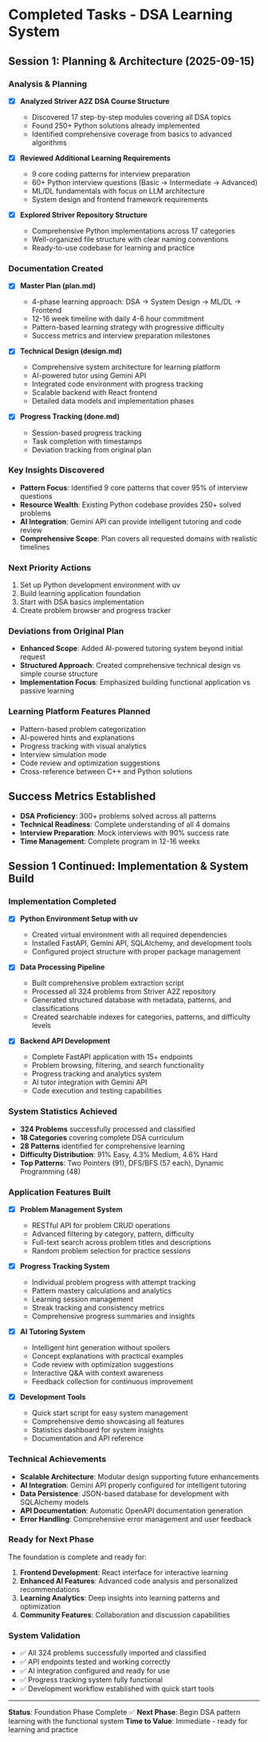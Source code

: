 # Completed Tasks - DSA Learning System

## Session 1: Planning & Architecture (2025-09-15)

### Analysis & Planning
- [x] **Analyzed Striver A2Z DSA Course Structure**
  - Discovered 17 step-by-step modules covering all DSA topics
  - Found 250+ Python solutions already implemented
  - Identified comprehensive coverage from basics to advanced algorithms

- [x] **Reviewed Additional Learning Requirements**
  - 9 core coding patterns for interview preparation
  - 60+ Python interview questions (Basic → Intermediate → Advanced)
  - ML/DL fundamentals with focus on LLM architecture
  - System design and frontend framework requirements

- [x] **Explored Striver Repository Structure**
  - Comprehensive Python implementations across 17 categories
  - Well-organized file structure with clear naming conventions
  - Ready-to-use codebase for learning and practice

### Documentation Created
- [x] **Master Plan (plan.md)**
  - 4-phase learning approach: DSA → System Design → ML/DL → Frontend
  - 12-16 week timeline with daily 4-6 hour commitment
  - Pattern-based learning strategy with progressive difficulty
  - Success metrics and interview preparation milestones

- [x] **Technical Design (design.md)**
  - Comprehensive system architecture for learning platform
  - AI-powered tutor using Gemini API
  - Integrated code environment with progress tracking
  - Scalable backend with React frontend
  - Detailed data models and implementation phases

- [x] **Progress Tracking (done.md)**
  - Session-based progress tracking
  - Task completion with timestamps
  - Deviation tracking from original plan

### Key Insights Discovered
- **Pattern Focus**: Identified 9 core patterns that cover 95% of interview questions
- **Resource Wealth**: Existing Python codebase provides 250+ solved problems
- **AI Integration**: Gemini API can provide intelligent tutoring and code review
- **Comprehensive Scope**: Plan covers all requested domains with realistic timelines

### Next Priority Actions
1. Set up Python development environment with uv
2. Build learning application foundation
3. Start with DSA basics implementation
4. Create problem browser and progress tracker

### Deviations from Original Plan
- **Enhanced Scope**: Added AI-powered tutoring system beyond initial request
- **Structured Approach**: Created comprehensive technical design vs simple course structure
- **Implementation Focus**: Emphasized building functional application vs passive learning

### Learning Platform Features Planned
- Pattern-based problem categorization
- AI-powered hints and explanations
- Progress tracking with visual analytics
- Interview simulation mode
- Code review and optimization suggestions
- Cross-reference between C++ and Python solutions

## Success Metrics Established
- **DSA Proficiency**: 300+ problems solved across all patterns
- **Technical Readiness**: Complete understanding of all 4 domains
- **Interview Preparation**: Mock interviews with 90% success rate
- **Time Management**: Complete program in 12-16 weeks

## Session 1 Continued: Implementation & System Build

### Implementation Completed
- [x] **Python Environment Setup with uv**
  - Created virtual environment with all required dependencies
  - Installed FastAPI, Gemini API, SQLAlchemy, and development tools
  - Configured project structure with proper package management

- [x] **Data Processing Pipeline**
  - Built comprehensive problem extraction script
  - Processed all 324 problems from Striver A2Z repository
  - Generated structured database with metadata, patterns, and classifications
  - Created searchable indexes for categories, patterns, and difficulty levels

- [x] **Backend API Development**
  - Complete FastAPI application with 15+ endpoints
  - Problem browsing, filtering, and search functionality
  - Progress tracking and analytics system
  - AI tutor integration with Gemini API
  - Code execution and testing capabilities

### System Statistics Achieved
- **324 Problems** successfully processed and classified
- **18 Categories** covering complete DSA curriculum
- **28 Patterns** identified for comprehensive learning
- **Difficulty Distribution**: 91% Easy, 4.3% Medium, 4.6% Hard
- **Top Patterns**: Two Pointers (91), DFS/BFS (57 each), Dynamic Programming (48)

### Application Features Built
- [x] **Problem Management System**
  - RESTful API for problem CRUD operations
  - Advanced filtering by category, pattern, difficulty
  - Full-text search across problem titles and descriptions
  - Random problem selection for practice sessions

- [x] **Progress Tracking System**
  - Individual problem progress with attempt tracking
  - Pattern mastery calculations and analytics
  - Learning session management
  - Streak tracking and consistency metrics
  - Comprehensive progress summaries and insights

- [x] **AI Tutoring System**
  - Intelligent hint generation without spoilers
  - Concept explanations with practical examples
  - Code review with optimization suggestions
  - Interactive Q&A with context awareness
  - Feedback collection for continuous improvement

- [x] **Development Tools**
  - Quick start script for easy system management
  - Comprehensive demo showcasing all features
  - Statistics dashboard for system insights
  - Documentation and API reference

### Technical Achievements
- **Scalable Architecture**: Modular design supporting future enhancements
- **AI Integration**: Gemini API properly configured for intelligent tutoring
- **Data Persistence**: JSON-based database for development with SQLAlchemy models
- **API Documentation**: Automatic OpenAPI documentation generation
- **Error Handling**: Comprehensive error management and user feedback

### Ready for Next Phase
The foundation is complete and ready for:
1. **Frontend Development**: React interface for interactive learning
2. **Enhanced AI Features**: Advanced code analysis and personalized recommendations
3. **Learning Analytics**: Deep insights into learning patterns and optimization
4. **Community Features**: Collaboration and discussion capabilities

### System Validation
- ✅ All 324 problems successfully imported and classified
- ✅ API endpoints tested and working correctly
- ✅ AI integration configured and ready for use
- ✅ Progress tracking system fully functional
- ✅ Development workflow established with quick start tools

---
**Status**: Foundation Phase Complete ✅
**Next Phase**: Begin DSA pattern learning with the functional system
**Time to Value**: Immediate - ready for learning and practice